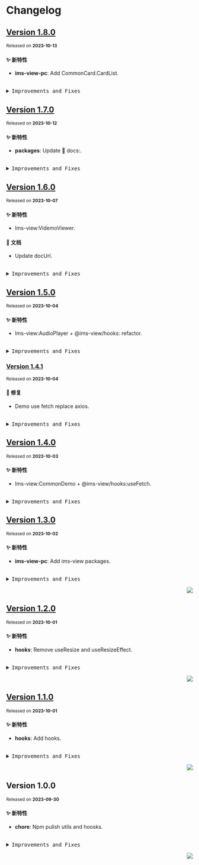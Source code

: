 # Changelog

## [Version&nbsp;1.8.0](https://github.com/eternallycyf/ims-view-pc/compare/@ims-view/hooks@1.7.0...@ims-view/hooks@1.8.0)

<sup>Released on **2023-10-13**</sup>

#### ✨ 新特性

- **ims-view-pc**: Add CommonCard.CardList.

<br/>

<details>
<summary><kbd>Improvements and Fixes</kbd></summary>

#### What's improved

- **ims-view-pc**: Add CommonCard.CardList ([25bb2b7](https://github.com/eternallycyf/ims-view-pc/commit/25bb2b7))

</details>

## [Version&nbsp;1.7.0](https://github.com/eternallycyf/ims-view-pc/compare/@ims-view/hooks@1.6.0...@ims-view/hooks@1.7.0)

<sup>Released on **2023-10-12**</sup>

#### ✨ 新特性

- **packages**: Update 📝 docs:.

<br/>

<details>
<summary><kbd>Improvements and Fixes</kbd></summary>

#### What's improved

- **packages**: Update 📝 docs: ([5a75b79](https://github.com/eternallycyf/ims-view-pc/commit/5a75b79))

</details>

## [Version&nbsp;1.6.0](https://github.com/eternallycyf/ims-view-pc/compare/@ims-view/hooks@1.5.0...@ims-view/hooks@1.6.0)

<sup>Released on **2023-10-07**</sup>

#### ✨ 新特性

- Ims-view:VidemoViewer.

#### 📝 文档

- Update docUrl.

<br/>

<details>
<summary><kbd>Improvements and Fixes</kbd></summary>

#### What's improved

- Ims-view:VidemoViewer ([3c434e5](https://github.com/eternallycyf/ims-view-pc/commit/3c434e5))

#### Documentation

- Update docUrl ([5f6a743](https://github.com/eternallycyf/ims-view-pc/commit/5f6a743))

</details>

## [Version&nbsp;1.5.0](https://github.com/eternallycyf/ims-view-pc/compare/@ims-view/hooks@1.4.1...@ims-view/hooks@1.5.0)

<sup>Released on **2023-10-04**</sup>

#### ✨ 新特性

- Ims-view:AudioPlayer + @ims-view/hooks: refactor.

<br/>

<details>
<summary><kbd>Improvements and Fixes</kbd></summary>

#### What's improved

- Ims-view:AudioPlayer + @ims-view/hooks: refactor ([7825a35](https://github.com/eternallycyf/ims-view-pc/commit/7825a35))

</details>

### [Version&nbsp;1.4.1](https://github.com/eternallycyf/ims-view-pc/compare/@ims-view/hooks@1.4.0...@ims-view/hooks@1.4.1)

<sup>Released on **2023-10-04**</sup>

#### 🐛 修复

- Demo use fetch replace axios.

<br/>

<details>
<summary><kbd>Improvements and Fixes</kbd></summary>

#### What's fixed

- Demo use fetch replace axios ([296780b](https://github.com/eternallycyf/ims-view-pc/commit/296780b))

</details>

## [Version&nbsp;1.4.0](https://github.com/eternallycyf/ims-view-pc/compare/@ims-view/hooks@1.3.0...@ims-view/hooks@1.4.0)

<sup>Released on **2023-10-03**</sup>

#### ✨ 新特性

- Ims-view:CommonDemo + @ims-view/hooks:useFetch.

<br/>

<details>
<summary><kbd>Improvements and Fixes</kbd></summary>

#### What's improved

- Ims-view:CommonDemo + @ims-view/hooks:useFetch ([2107502](https://github.com/eternallycyf/ims-view-pc/commit/2107502))

</details>

## [Version&nbsp;1.3.0](https://github.com/eternallycyf/ims-view-pc/compare/@ims-view/hooks@1.2.0...@ims-view/hooks@1.3.0)

<sup>Released on **2023-10-02**</sup>

#### ✨ 新特性

- **ims-view-pc**: Add ims-view packages.

<br/>

<details>
<summary><kbd>Improvements and Fixes</kbd></summary>

#### What's improved

- **ims-view-pc**: Add ims-view packages ([8e71a2a](https://github.com/eternallycyf/ims-view-pc/commit/8e71a2a))

</details>

<div align="right">

[![](https://img.shields.io/badge/-BACK_TO_TOP-151515?style=flat-square)](#readme-top)

</div>

## [Version&nbsp;1.2.0](https://github.com/eternallycyf/ims-view-pc/compare/@ims-view/hooks@1.1.0...@ims-view/hooks@1.2.0)

<sup>Released on **2023-10-01**</sup>

#### ✨ 新特性

- **hooks**: Remove useResize and useResizeEffect.

<br/>

<details>
<summary><kbd>Improvements and Fixes</kbd></summary>

#### What's improved

- **hooks**: Remove useResize and useResizeEffect ([dfaf32f](https://github.com/eternallycyf/ims-view-pc/commit/dfaf32f))

</details>

<div align="right">

[![](https://img.shields.io/badge/-BACK_TO_TOP-151515?style=flat-square)](#readme-top)

</div>

## [Version&nbsp;1.1.0](https://github.com/eternallycyf/ims-view-pc/compare/@ims-view/hooks@1.0.0...@ims-view/hooks@1.1.0)

<sup>Released on **2023-10-01**</sup>

#### ✨ 新特性

- **hooks**: Add hooks.

<br/>

<details>
<summary><kbd>Improvements and Fixes</kbd></summary>

#### What's improved

- **hooks**: Add hooks ([48fda36](https://github.com/eternallycyf/ims-view-pc/commit/48fda36))

</details>

<div align="right">

[![](https://img.shields.io/badge/-BACK_TO_TOP-151515?style=flat-square)](#readme-top)

</div>

## Version&nbsp;1.0.0

<sup>Released on **2023-09-30**</sup>

#### ✨ 新特性

- **chore**: Npm pulish utils and hoosks.

<br/>

<details>
<summary><kbd>Improvements and Fixes</kbd></summary>

#### What's improved

- **chore**: Npm pulish utils and hoosks ([553ffc2](https://github.com/eternallycyf/ims-view-pc/commit/553ffc2))

</details>

<div align="right">

[![](https://img.shields.io/badge/-BACK_TO_TOP-151515?style=flat-square)](#readme-top)

</div>
